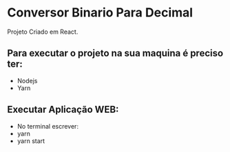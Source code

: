 # Conversor Binario Para Decimal

Projeto Criado em React.

<h2> Para executar o projeto na sua maquina é preciso ter: </h2>
<ul>
  <li>Nodejs</li>
  <li>Yarn</li>
</ul>
 
  
<h2> Executar Aplicação WEB: </h2>
<ul>
  <li>No terminal escrever:</li>
  <li>yarn</li>
  <li>yarn start</li>
</ul>

